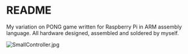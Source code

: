 # README #

My variation on PONG game written for Raspberry Pi in ARM assembly language. All hardware designed, assembled and soldered by myself.

![SmallController.jpg](https://bitbucket.org/repo/8MkLoE/images/2181729283-SmallController.jpg)
